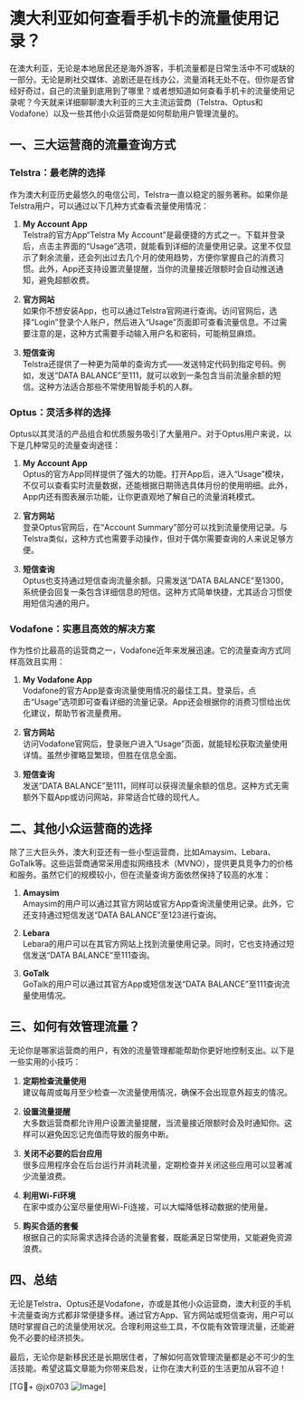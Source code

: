 # 澳大利亚如何查看手机卡的流量使用记录？

在澳大利亚，无论是本地居民还是海外游客，手机流量都是日常生活中不可或缺的一部分。无论是刷社交媒体、追剧还是在线办公，流量消耗无处不在。但你是否曾经好奇过，自己的流量到底用到了哪里？或者想知道如何查看手机卡的流量使用记录呢？今天就来详细聊聊澳大利亚的三大主流运营商（Telstra、Optus和Vodafone）以及一些其他小众运营商是如何帮助用户管理流量的。

## 一、三大运营商的流量查询方式

### Telstra：最老牌的选择
作为澳大利亚历史最悠久的电信公司，Telstra一直以稳定的服务著称。如果你是Telstra用户，可以通过以下几种方式查看流量使用情况：

1. **My Account App**  
   Telstra的官方App“Telstra My Account”是最便捷的方式之一。下载并登录后，点击主界面的“Usage”选项，就能看到详细的流量使用记录。这里不仅显示了剩余流量，还会列出过去几个月的使用趋势，方便你掌握自己的消费习惯。此外，App还支持设置流量提醒，当你的流量接近限额时会自动推送通知，避免超额收费。

2. **官方网站**  
   如果你不想安装App，也可以通过Telstra官网进行查询。访问官网后，选择“Login”登录个人账户，然后进入“Usage”页面即可查看流量信息。不过需要注意的是，这种方式需要手动输入用户名和密码，可能稍显麻烦。

3. **短信查询**  
   Telstra还提供了一种更为简单的查询方式——发送特定代码到指定号码。例如，发送“DATA BALANCE”至111，就可以收到一条包含当前流量余额的短信。这种方法适合那些不常使用智能手机的人群。

### Optus：灵活多样的选择
Optus以其灵活的产品组合和优质服务吸引了大量用户。对于Optus用户来说，以下是几种常见的流量查询途径：

1. **My Account App**  
   Optus的官方App同样提供了强大的功能。打开App后，进入“Usage”模块，不仅可以查看实时流量数据，还能根据日期筛选具体月份的使用明细。此外，App内还有图表展示功能，让你更直观地了解自己的流量消耗模式。

2. **官方网站**  
   登录Optus官网后，在“Account Summary”部分可以找到流量使用记录。与Telstra类似，这种方式也需要手动操作，但对于偶尔需要查询的人来说足够方便。

3. **短信查询**  
   Optus也支持通过短信查询流量余额。只需发送“DATA BALANCE”至1300，系统便会回复一条包含详细信息的短信。这种方式简单快捷，尤其适合习惯使用短信沟通的用户。

### Vodafone：实惠且高效的解决方案
作为性价比最高的运营商之一，Vodafone近年来发展迅速。它的流量查询方式同样高效且实用：

1. **My Vodafone App**  
   Vodafone的官方App是查询流量使用情况的最佳工具。登录后，点击“Usage”选项即可查看详细的流量记录。App还会根据你的消费习惯给出优化建议，帮助节省流量费用。

2. **官方网站**  
   访问Vodafone官网后，登录账户进入“Usage”页面，就能轻松获取流量使用详情。虽然步骤略显繁琐，但胜在信息全面。

3. **短信查询**  
   发送“DATA BALANCE”至111，同样可以获得流量余额的信息。这种方式无需额外下载App或访问网站，非常适合忙碌的现代人。

## 二、其他小众运营商的选择
除了三大巨头外，澳大利亚还有一些小型运营商，比如Amaysim、Lebara、GoTalk等。这些运营商通常采用虚拟网络技术（MVNO），提供更具竞争力的价格和服务。虽然它们的规模较小，但在流量查询方面依然保持了较高的水准：

1. **Amaysim**  
   Amaysim的用户可以通过其官方网站或官方App查询流量使用记录。此外，它还支持通过短信发送“DATA BALANCE”至123进行查询。

2. **Lebara**  
   Lebara的用户可以在其官方网站上找到流量使用记录。同时，它也支持通过短信发送“DATA BALANCE”至111查询。

3. **GoTalk**  
   GoTalk的用户可以通过其官方App或短信发送“DATA BALANCE”至111查询流量使用情况。

## 三、如何有效管理流量？
无论你是哪家运营商的用户，有效的流量管理都能帮助你更好地控制支出。以下是一些实用的小技巧：

1. **定期检查流量使用**  
   建议每周或每月至少检查一次流量使用情况，确保不会出现意外超支的情况。

2. **设置流量提醒**  
   大多数运营商都允许用户设置流量提醒，当流量接近限额时会及时通知你。这样可以避免因忘记充值而导致的服务中断。

3. **关闭不必要的后台应用**  
   很多应用程序会在后台运行并消耗流量，定期检查并关闭这些应用可以显著减少流量浪费。

4. **利用Wi-Fi环境**  
   在家中或办公室尽量使用Wi-Fi连接，可以大幅降低移动数据的使用量。

5. **购买合适的套餐**  
   根据自己的实际需求选择合适的流量套餐，既能满足日常使用，又能避免资源浪费。

## 四、总结
无论是Telstra、Optus还是Vodafone，亦或是其他小众运营商，澳大利亚的手机卡流量查询方式都非常便捷多样。通过官方App、官方网站或短信查询，用户可以随时掌握自己的流量使用状况。合理利用这些工具，不仅能有效管理流量，还能避免不必要的经济损失。

最后，无论你是新移民还是长期居住者，了解如何高效管理流量都是必不可少的生活技能。希望这篇文章能为你带来启发，让你在澳大利亚的生活更加从容不迫！

[TG💪+ @jx0703 ![Image](https://github.com/user-attachments/assets/dbca1d08-cadb-493c-b0ec-ad6f7a83f270)]